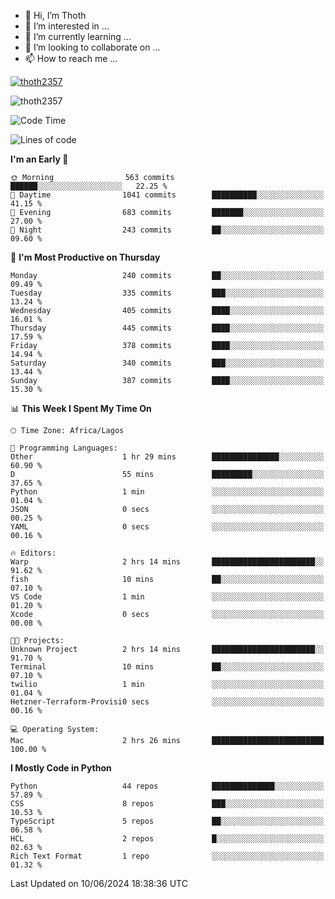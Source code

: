 <!---
thoth2357/thoth2357 is a ✨ special ✨ repository because its `README.md` (this file) appears on your GitHub profile.
You can click the Preview link to take a look at your changes.
--->

- 👋 Hi, I’m Thoth
- 👀 I’m interested in ...
- 🌱 I’m currently learning ...
- 💞️ I’m looking to collaborate on ...
- 📫 How to reach me ...


<p align="left"> <a href="https://github.com/ryo-ma/github-profile-trophy"><img src="https://github-profile-trophy.vercel.app/?username=thoth2357&theme=gruvbox&no-bg=true&no-frame=false&title=MultiLanguage,Commits,Repositories,Stars,Followers,PullRequest,Reviews,Issues" alt="thoth2357" /></a> </p>

<p align="left"> <img src="https://komarev.com/ghpvc/?username=thoth2357&label=Profile%20views&color=0e75b6&style=flat" alt="thoth2357" /> </p>

<!--START_SECTION:waka-->
![Code Time](http://img.shields.io/badge/Code%20Time-2%2C998%20hrs%2055%20mins-blue)

![Lines of code](https://img.shields.io/badge/From%20Hello%20World%20I%27ve%20Written-30.9%20million%20lines%20of%20code-blue)

**I'm an Early 🐤** 

```text
🌞 Morning                563 commits         ██████░░░░░░░░░░░░░░░░░░░   22.25 % 
🌆 Daytime                1041 commits        ██████████░░░░░░░░░░░░░░░   41.15 % 
🌃 Evening                683 commits         ███████░░░░░░░░░░░░░░░░░░   27.00 % 
🌙 Night                  243 commits         ██░░░░░░░░░░░░░░░░░░░░░░░   09.60 % 
```
📅 **I'm Most Productive on Thursday** 

```text
Monday                   240 commits         ██░░░░░░░░░░░░░░░░░░░░░░░   09.49 % 
Tuesday                  335 commits         ███░░░░░░░░░░░░░░░░░░░░░░   13.24 % 
Wednesday                405 commits         ████░░░░░░░░░░░░░░░░░░░░░   16.01 % 
Thursday                 445 commits         ████░░░░░░░░░░░░░░░░░░░░░   17.59 % 
Friday                   378 commits         ████░░░░░░░░░░░░░░░░░░░░░   14.94 % 
Saturday                 340 commits         ███░░░░░░░░░░░░░░░░░░░░░░   13.44 % 
Sunday                   387 commits         ████░░░░░░░░░░░░░░░░░░░░░   15.30 % 
```


📊 **This Week I Spent My Time On** 

```text
🕑︎ Time Zone: Africa/Lagos

💬 Programming Languages: 
Other                    1 hr 29 mins        ███████████████░░░░░░░░░░   60.90 % 
D                        55 mins             █████████░░░░░░░░░░░░░░░░   37.65 % 
Python                   1 min               ░░░░░░░░░░░░░░░░░░░░░░░░░   01.04 % 
JSON                     0 secs              ░░░░░░░░░░░░░░░░░░░░░░░░░   00.25 % 
YAML                     0 secs              ░░░░░░░░░░░░░░░░░░░░░░░░░   00.16 % 

🔥 Editors: 
Warp                     2 hrs 14 mins       ███████████████████████░░   91.62 % 
fish                     10 mins             ██░░░░░░░░░░░░░░░░░░░░░░░   07.10 % 
VS Code                  1 min               ░░░░░░░░░░░░░░░░░░░░░░░░░   01.20 % 
Xcode                    0 secs              ░░░░░░░░░░░░░░░░░░░░░░░░░   00.08 % 

🐱‍💻 Projects: 
Unknown Project          2 hrs 14 mins       ███████████████████████░░   91.70 % 
Terminal                 10 mins             ██░░░░░░░░░░░░░░░░░░░░░░░   07.10 % 
twilio                   1 min               ░░░░░░░░░░░░░░░░░░░░░░░░░   01.04 % 
Hetzner-Terraform-Provisi0 secs              ░░░░░░░░░░░░░░░░░░░░░░░░░   00.16 % 

💻 Operating System: 
Mac                      2 hrs 26 mins       █████████████████████████   100.00 % 
```

**I Mostly Code in Python** 

```text
Python                   44 repos            ██████████████░░░░░░░░░░░   57.89 % 
CSS                      8 repos             ███░░░░░░░░░░░░░░░░░░░░░░   10.53 % 
TypeScript               5 repos             ██░░░░░░░░░░░░░░░░░░░░░░░   06.58 % 
HCL                      2 repos             █░░░░░░░░░░░░░░░░░░░░░░░░   02.63 % 
Rich Text Format         1 repo              ░░░░░░░░░░░░░░░░░░░░░░░░░   01.32 % 
```




 Last Updated on 10/06/2024 18:38:36 UTC
<!--END_SECTION:waka-->
<!--![](http://github-profile-summary-cards.vercel.app/api/cards/profile-details?username=thoth2357&theme=2077)

![](http://github-profile-summary-cards.vercel.app/api/cards/stats?username=thoth2357&theme=2077)![](http://github-profile-summary-cards.vercel.app/api/cards/productive-time?username=thoth2357&theme=2077&utcOffset=8) -->
